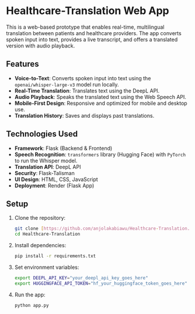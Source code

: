 # Healthcare-Translation Web App

This is a web-based prototype that enables real-time, multilingual translation between patients and healthcare providers. The app converts spoken input into text, provides a live transcript, and offers a translated version with audio playback.

## Features
- **Voice-to-Text**: Converts spoken input into text using the `openai/whisper-large-v3` model run locally.
- **Real-Time Translation**: Translates text using the DeepL API.
- **Audio Playback**: Speaks the translated text using the Web Speech API.
- **Mobile-First Design**: Responsive and optimized for mobile and desktop use.
- **Translation History**: Saves and displays past translations.

## Technologies Used
- **Framework**: Flask (Backend & Frontend)
- **Speech Recognition**: `transformers` library (Hugging Face) with `PyTorch` to run the Whisper model.
- **Translation API**: DeepL API
- **Security**: Flask-Talisman
- **UI Design**: HTML, CSS, JavaScript
- **Deployment**: Render (Flask App)

## Setup
1. Clone the repository:
   ```bash
   git clone [https://github.com/anjolakabiawu/Healthcare-Translation.git](https://github.com/anjolakabiawu/Healthcare-Translation.git)
   cd Healthcare-Translation
    ```

2. Install dependencies:
    ```bash
    pip install -r requirements.txt
    ```

3. Set environment variables:
    ```bash
    export DEEPL_API_KEY="your_deepl_api_key_goes_here"
    export HUGGINGFACE_API_TOKEN="hf_your_huggingface_token_goes_here"
    ```

4. Run the app:
    ```bash
    python app.py
    ```